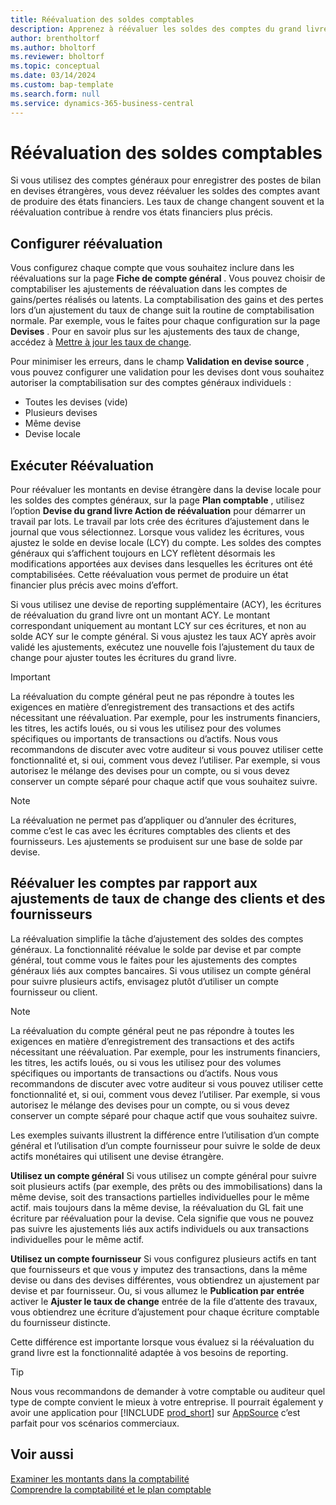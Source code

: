 ```yaml
---
title: Réévaluation des soldes comptables
description: Apprenez à réévaluer les soldes des comptes du grand livre avant de produire vos états financiers.
author: brentholtorf
ms.author: bholtorf
ms.reviewer: bholtorf
ms.topic: conceptual
ms.date: 03/14/2024
ms.custom: bap-template
ms.search.form: null
ms.service: dynamics-365-business-central
---
```


# <a name="revalue-general-ledger-account-balances"></a>Réévaluation des soldes comptables

Si vous utilisez des comptes généraux pour enregistrer des postes de bilan en devises étrangères, vous devez réévaluer les soldes des comptes avant de produire des états financiers. Les taux de change changent souvent et la réévaluation contribue à rendre vos états financiers plus précis.

## <a name="set-up-revaluations"></a>Configurer réévaluation

Vous configurez chaque compte que vous souhaitez inclure dans les réévaluations sur la page **Fiche de compte général** . Vous pouvez choisir de comptabiliser les ajustements de réévaluation dans les comptes de gains/pertes réalisés ou latents. La comptabilisation des gains et des pertes lors d’un ajustement du taux de change suit la routine de comptabilisation normale. Par exemple, vous le faites pour chaque configuration sur la page **Devises** . Pour en savoir plus sur les ajustements des taux de change, accédez à [Mettre à jour les taux de change](finance-how-update-currencies.md).

Pour minimiser les erreurs, dans le champ **Validation en devise source** , vous pouvez configurer une validation pour les devises dont vous souhaitez autoriser la comptabilisation sur des comptes généraux individuels :

* Toutes les devises (vide)
* Plusieurs devises
* Même devise
* Devise locale

## <a name="run-a-revaluation"></a>Exécuter Réévaluation

Pour réévaluer les montants en devise étrangère dans la devise locale pour les soldes des comptes généraux, sur la page **Plan comptable** , utilisez l’option **Devise du grand livre Action de réévaluation** pour démarrer un travail par lots. Le travail par lots crée des écritures d’ajustement dans le journal que vous sélectionnez. Lorsque vous validez les écritures, vous ajustez le solde en devise locale (LCY) du compte. Les soldes des comptes généraux qui s’affichent toujours en LCY reflètent désormais les modifications apportées aux devises dans lesquelles les écritures ont été comptabilisées. Cette réévaluation vous permet de produire un état financier plus précis avec moins d’effort.

Si vous utilisez une devise de reporting supplémentaire (ACY), les écritures de réévaluation du grand livre ont un montant ACY. Le montant correspondant uniquement au montant LCY sur ces écritures, et non au solde ACY sur le compte général. Si vous ajustez les taux ACY après avoir validé les ajustements, exécutez une nouvelle fois l’ajustement du taux de change pour ajuster toutes les écritures du grand livre.

> [!IMPORTANT]
> La réévaluation du compte général peut ne pas répondre à toutes les exigences en matière d’enregistrement des transactions et des actifs nécessitant une réévaluation. Par exemple, pour les instruments financiers, les titres, les actifs loués, ou si vous les utilisez pour des volumes spécifiques ou importants de transactions ou d’actifs. Nous vous recommandons de discuter avec votre auditeur si vous pouvez utiliser cette fonctionnalité et, si oui, comment vous devez l’utiliser. Par exemple, si vous autorisez le mélange des devises pour un compte, ou si vous devez conserver un compte séparé pour chaque actif que vous souhaitez suivre.

> [!NOTE]
> La réévaluation ne permet pas d’appliquer ou d’annuler des écritures, comme c’est le cas avec les écritures comptables des clients et des fournisseurs. Les ajustements se produisent sur une base de solde par devise.

## <a name="revaluate-accounts-vs-customer-and-vendor-exchange-rate-adjustments"></a>Réévaluer les comptes par rapport aux ajustements de taux de change des clients et des fournisseurs

La réévaluation simplifie la tâche d’ajustement des soldes des comptes généraux. La fonctionnalité réévalue le solde par devise et par compte général, tout comme vous le faites pour les ajustements des comptes généraux liés aux comptes bancaires. Si vous utilisez un compte général pour suivre plusieurs actifs, envisagez plutôt d’utiliser un compte fournisseur ou client.

> [!NOTE]
> La réévaluation du compte général peut ne pas répondre à toutes les exigences en matière d’enregistrement des transactions et des actifs nécessitant une réévaluation. Par exemple, pour les instruments financiers, les titres, les actifs loués, ou si vous les utilisez pour des volumes spécifiques ou importants de transactions ou d’actifs. Nous vous recommandons de discuter avec votre auditeur si vous pouvez utiliser cette fonctionnalité et, si oui, comment vous devez l’utiliser. Par exemple, si vous autorisez le mélange des devises pour un compte, ou si vous devez conserver un compte séparé pour chaque actif que vous souhaitez suivre.

Les exemples suivants illustrent la différence entre l’utilisation d’un compte général et l’utilisation d’un compte fournisseur pour suivre le solde de deux actifs monétaires qui utilisent une devise étrangère.

**Utilisez un compte général** Si vous utilisez un compte général pour suivre soit plusieurs actifs (par exemple, des prêts ou des immobilisations) dans la même devise, soit des transactions partielles individuelles pour le même actif. mais toujours dans la même devise, la réévaluation du GL fait une écriture par réévaluation pour la devise. Cela signifie que vous ne pouvez pas suivre les ajustements liés aux actifs individuels ou aux transactions individuelles pour le même actif.

**Utilisez un compte fournisseur** Si vous configurez plusieurs actifs en tant que fournisseurs et que vous y imputez des transactions, dans la même devise ou dans des devises différentes, vous obtiendrez un ajustement par devise et par fournisseur. Ou, si vous allumez le **Publication par entrée** activer le **Ajuster le taux de change** entrée de la file d’attente des travaux, vous obtiendrez une écriture d’ajustement pour chaque écriture comptable du fournisseur distincte.

Cette différence est importante lorsque vous évaluez si la réévaluation du grand livre est la fonctionnalité adaptée à vos besoins de reporting.

> [!TIP]
> Nous vous recommandons de demander à votre comptable ou auditeur quel type de compte convient le mieux à votre entreprise. Il pourrait également y avoir une application pour [!INCLUDE [prod_short](includes/prod_short.md)] sur [AppSource](https://appsource.microsoft.com/en-us/marketplace/apps?page=1&product=dynamics-365-business-central) c’est parfait pour vos scénarios commerciaux.

## <a name="see-also"></a>Voir aussi

[Examiner les montants dans la comptabilité](finance-review-accounts.md)  
[Comprendre la comptabilité et le plan comptable](finance-general-ledger.md)  
